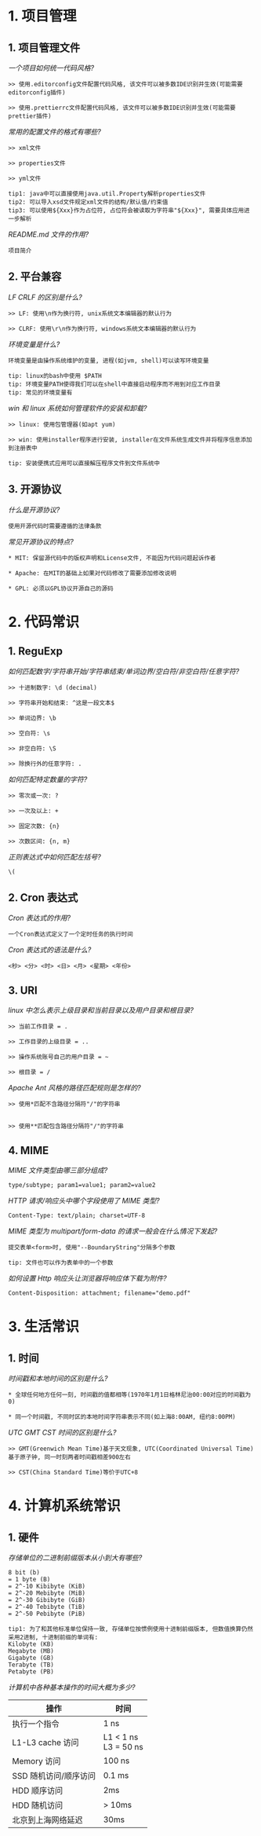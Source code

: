 # 1. 项目管理

## 1. 项目管理文件

_一个项目如何统一代码风格?_

```
>> 使用.editorconfig文件配置代码风格, 该文件可以被多数IDE识别并生效(可能需要editorconfig插件)

>> 使用.prettierrc文件配置代码风格, 该文件可以被多数IDE识别并生效(可能需要prettier插件)
```

_常用的配置文件的格式有哪些?_

```
>> xml文件

>> properties文件

>> yml文件

tip1: java中可以直接使用java.util.Property解析properties文件
tip2: 可以导入xsd文件规定xml文件的结构/默认值/约束值
tip3: 可以使用${Xxx}作为占位符, 占位符会被读取为字符串"${Xxx}", 需要具体应用进一步解析
```

_README.md 文件的作用?_

```
项目简介
```

## 2. 平台兼容

_LF CRLF 的区别是什么?_

```
>> LF: 使用\n作为换行符, unix系统文本编辑器的默认行为

>> CLRF: 使用\r\n作为换行符, windows系统文本编辑器的默认行为
```

_环境变量是什么?_

```
环境变量是由操作系统维护的变量, 进程(如jvm, shell)可以读写环境变量

tip: linux的bash中使用 $PATH
tip: 环境变量PATH使得我们可以在shell中直接启动程序而不用到对应工作目录
tip: 常见的环境变量有
```

_win 和 linux 系统如何管理软件的安装和卸载?_

```
>> linux: 使用包管理器(如apt yum)

>> win: 使用installer程序进行安装, installer在文件系统生成文件并将程序信息添加到注册表中

tip: 安装便携式应用可以直接解压程序文件到文件系统中
```

## 3. 开源协议

_什么是开源协议?_

```
使用开源代码时需要遵循的法律条款
```

_常见开源协议的特点?_

```
* MIT: 保留源代码中的版权声明和License文件, 不能因为代码问题起诉作者

* Apache: 在MIT的基础上如果对代码修改了需要添加修改说明

* GPL: 必须以GPL协议开源自己的源码
```

# 2. 代码常识

## 1. ReguExp

_如何匹配数字/字符串开始/字符串结束/单词边界/空白符/非空白符/任意字符?_

```
>> 十进制数字: \d (decimal)

>> 字符串开始和结束: ^这是一段文本$

>> 单词边界: \b

>> 空白符: \s

>> 非空白符: \S

>> 除换行外的任意字符: .
```

_如何匹配特定数量的字符?_

```
>> 零次或一次: ?

>> 一次及以上: +

>> 固定次数: {n}

>> 次数区间: {n, m}
```

_正则表达式中如何匹配左括号?_

```
\(
```

## 2. Cron 表达式

_Cron 表达式的作用?_

```
一个Cron表达式定义了一个定时任务的执行时间
```

_Cron 表达式的语法是什么?_

```
<秒> <分> <时> <日> <月> <星期> <年份>
```

## 3. URI

_linux 中怎么表示上级目录和当前目录以及用户目录和根目录?_

```
>> 当前工作目录 = .

>> 工作目录的上级目录 = ..

>> 操作系统账号自己的用户目录 = ~

>> 根目录 = /
```

_Apache Ant 风格的路径匹配规则是怎样的?_

```
>> 使用*匹配不含路径分隔符"/"的字符串


>> 使用**匹配包含路径分隔符"/"的字符串
```

## 4. MIME

_MIME 文件类型由哪三部分组成?_

```
type/subtype; param1=value1; param2=value2
```

_HTTP 请求/响应头中哪个字段使用了 MIME 类型?_

```
Content-Type: text/plain; charset=UTF-8
```

_MIME 类型为 multipart/form-data 的请求一般会在什么情况下发起?_

```
提交表单<form>时, 使用"--BoundaryString"分隔多个参数

tip: 文件也可以作为表单中的一个参数
```

_如何设置 Http 响应头让浏览器将响应体下载为附件?_

```
Content-Disposition: attachment; filename="demo.pdf"
```

# 3. 生活常识

## 1. 时间

_时间戳和本地时间的区别是什么?_

```
* 全球任何地方任何一刻, 时间戳的值都相等(1970年1月1日格林尼治00:00对应的时间戳为0)

* 同一个时间戳, 不同时区的本地时间字符串表示不同(如上海8:00AM, 纽约8:00PM)
```

_UTC GMT CST 时间的区别是什么?_

```
>> GMT(Greenwich Mean Time)基于天文现象, UTC(Coordinated Universal Time)基于原子钟, 同一时刻两者时间戳相差900左右

>> CST(China Standard Time)等价于UTC+8
```

# 4. 计算机系统常识

## 1. 硬件

_存储单位的二进制前缀版本从小到大有哪些?_

```
8 bit (b)
= 1 byte (B)
= 2^-10 Kibibyte (KiB)
= 2^-20 Mebibyte (MiB)
= 2^-30 Gibibyte (GiB)
= 2^-40 Tebibyte (TiB)
= 2^-50 Pebibyte (PiB)

tip1: 为了和其他标准单位保持一致, 存储单位按惯例使用十进制前缀版本, 但数值换算仍然采用2进制, 十进制前缀的单词有:
Kilobyte (KB)
Megabyte (MB)
Gigabyte (GB)
Terabyte (TB)
Petabyte (PB)
```

_计算机中各种基本操作的时间大概为多少?_

| 操作                  | 时间                      |
| --------------------- | ------------------------- |
| 执行一个指令          | 1 ns                      |
| L1-L3 cache 访问     | L1 < 1 ns<br />L3 = 50 ns |
| Memory 访问           | 100 ns                    |
| SSD 随机访问/顺序访问 | 0.1 ms                    |
| HDD 顺序访问          | 2ms                       |
| HDD 随机访问          | > 10ms                    |
| 北京到上海网络延迟    | 30ms                      |
